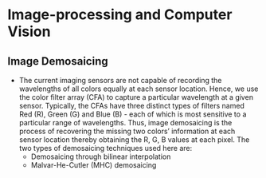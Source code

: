 # Image-processing and Computer Vision

## Image Demosaicing 
* The current imaging sensors are not capable of recording the wavelengths of all colors equally at each sensor location. Hence, we use the color filter array (CFA) to capture a particular wavelength at a given sensor. Typically, the CFAs have three distinct types of filters named Red (R), Green (G) and Blue (B) - each of which is most sensitive to a particular range of wavelengths. Thus, image demosaicing is the process of recovering the missing two colors’ information at each sensor location thereby obtaining the R, G, B values at each pixel. The two types of demosaicing techniques used here are:
  * Demosaicing through bilinear interpolation
  * Malvar-He-Cutler (MHC) demosaicing
  
 
